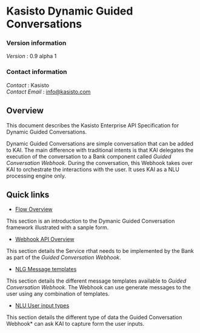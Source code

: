 # Kasisto Dynamic Guided Conversations 

### Version information
*Version* : 0.9 alpha 1


### Contact information
*Contact* : Kasisto  
*Contact Email* : info@kasisto.com


## Overview

This document describes the Kasisto Enterprise API Specification for Dynamic Guided Conversations.

Dynamic Guided Conversations are simple conversation that can be added to KAI. The main difference with traditional intents is that KAI delegates the execution of the conversation to a Bank component called *Guided Conversation Webhook*. During the conversation, this Webhook takes over KAI to orchestrate the interactions with the user. It uses KAI as a NLU processing engine only. 

## Quick links

- [Flow Overview](flow-overview.md)

This section is an introduction to the Dymanic Guided Conversation framework illustrated with a sanple form. 

- [Webhook API Overview](api-overview.md)

This section details the Service rthat needs to be implemented by the Bank as part of the *Guided Conversation Webhook*.

- [NLG Message templates](nlg-message-templates.md)

This section details the different message templates available to *Guided Conversation Webhook*. The Webhook can use generate messages to the user using any combination of templates.

- [NLU User input types](nlu-input-types.md)

This section details the different type of data the Guided Conversation Webhook* can ask KAI to capture form the user inputs.


